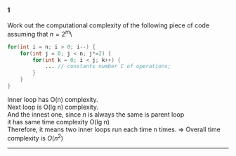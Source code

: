 #### 1
Work out the computational complexity of the following piece of code assuming that $n=2^m$\
```java
for(int i = n; i > 0; i--) {
    for(int j = 0; j < n; j*=2) {
        for(int k = 0; i < j; k++) {
            ... // constants number C of operations;
        }
    }
}
```
Inner loop has O(n) complexity.\
Next loop is O(lg n) complexity.\
And the innest one, since $n$ is always the same is parent loop\
 it has same time complexity O(lg n)\
 Therefore, it means two inner loops run each time n times.
 => Overall time complexity is $O(n^2)$
 
 ----------------------------
